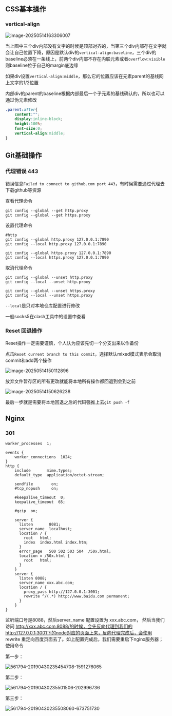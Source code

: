 ## CSS基本操作

### vertical-align

![image-20250514163306007](./assets/image-20250514163306007.png)

当上图中三个div内部没有文字的时候是顶部对齐的，当第三个div内部存在文字就会让自己位置下降，原因是默认div的`vertical-align:baseline`，三个div的baseline必须在一条线上，前两个div内部不存在内联元素或者`overflow:visible`则baseline位于自己的margin底边缘

如果div设置`vertical-align:middle`，那么它的位置应该在元素parent的基线网上文字的1/2位置

内部div的parent的baseline根据内部最后一个子元素的基线确认的，所以也可以通过伪元素修改

```css
.parent:after{
    content:"";
    display:inline-block;
    height:100%;
    font-size:0;
    vertical-align:middle;
}
```





## Git基础操作

### 代理错误 443

错误信息`Failed to connect to github.com port 443`，有时候需要通过代理去下载github等资源

查看代理命令

```
git config --global --get http.proxy
git config --global --get https.proxy
```

设置代理命令

```
#http
git config --global http.proxy 127.0.0.1:7890
git config --local http.proxy 127.0.0.1:7890

git config --global https.proxy 127.0.0.1:7890
git config --local https.proxy 127.0.0.1:7890
```

取消代理命令

```
git config --global --unset http.proxy
git config --local --unset http.proxy

git config --global --unset https.proxy
git config --local --unset https.proxy
```

 `--local`是只对本地仓库配置进行修改 

一般socks5在clash工具中的设置中查看

### Reset 回退操作

Reset操作一定需要谨慎，个人认为应该先切一个分支出来以作备份

点击`Reset current branch to this commit`，选择默认mixed模式表示会取消commit和add两个操作

![image-20250514150112896](./assets/image-20250514150112896.png)

放弃文件暂存区的所有更改就能将本地所有操作都回退到会到之前

![image-20250514150626238](./assets/image-20250514150626238.png)

最后一步就是需要将本地回退之后的代码强推上去`git push -f`



## Nginx

### 301

```nginx
worker_processes  1;

events {
    worker_connections  1024;
}
http {
    include       mime.types;
    default_type  application/octet-stream;

    sendfile        on;
    #tcp_nopush     on;

    #keepalive_timeout  0;
    keepalive_timeout  65;

    #gzip  on;

    server {
      listen       8081;
      server_name  localhost;
      location / {
        root   html;
        index  index.html index.htm;  
      }
      error_page   500 502 503 504  /50x.html;
      location = /50x.html {
        root   html;
      }
    }
    server {
      listen 8088;
      server_name xxx.abc.com;
      location / {
        proxy_pass http://127.0.0.1:3001;
        rewrite ^/(.*) http://www.baidu.com permanent;
      }
    }
}
```

监听端口号是8088，然后server_name 配置设置为 xxx.abc.com， 然后当我们访问 http://xxx.abc.com:8088/的时候，会先反向代理到我们的http://127.0.0.1:3001下的node对应的页面上来，反向代理完成后，会使用 rewrite 重定向百度页面去了。如上配置完成后，我们需要重启下nginx服务器；使用命令

第一步：

![561794-20190430235454708-1591276065](./assets/561794-20190430235454708-1591276065.png)

第二步：

![561794-20190430235501506-202996736](./assets/561794-20190430235501506-202996736.png)

第三步：

![561794-20190430235508060-673751730](./assets/561794-20190430235508060-673751730.png)
